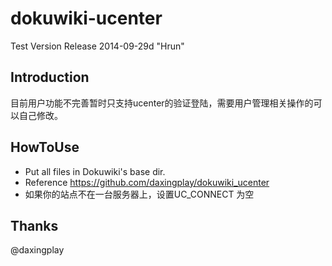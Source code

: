 # dokuwiki-ucenter
Test Version Release 2014-09-29d "Hrun"

 Introduction
--------------
目前用户功能不完善暂时只支持ucenter的验证登陆，需要用户管理相关操作的可以自己修改。

HowToUse
----------

- Put all files in Dokuwiki's base dir.
- Reference https://github.com/daxingplay/dokuwiki_ucenter
- 如果你的站点不在一台服务器上，设置UC_CONNECT 为空

Thanks
----------
@daxingplay
